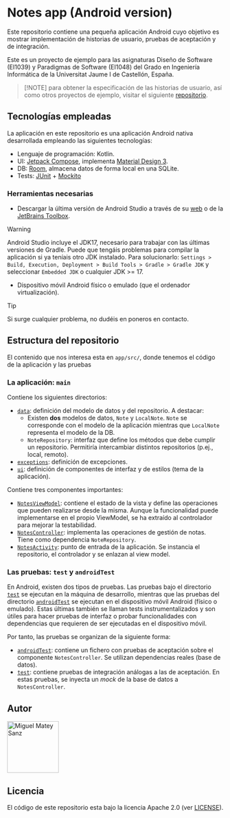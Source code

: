 # Notes app (Android version)

Este repositorio contiene una pequeña aplicación Android cuyo objetivo es mostrar implementación de
historias de usuario, pruebas de aceptación y de integración.

Este es un proyecto de ejemplo para las asignaturas Diseño de Software (EI1039) y Paradigmas de
Software (EI1048) del Grado en Ingeniería Informática de la Universitat Jaume I de Castellón, España.

> [!NOTE] para obtener la especificación de las historias de usuario, así como otros proyectos de
> ejemplo, visitar el siguiente [repositorio](https://github.com/matey97/NotesAppVersions).

## Tecnologías empleadas

La aplicación en este repositorio es una aplicación Android nativa desarrollada empleando las siguientes tecnologías:

- Lenguaje de programación: Kotlin.
- UI: [Jetpack Compose](https://developer.android.com/jetpack/compose), implementa [Material Design 3](https://m3.material.io).
- DB: [Room](https://developer.android.com/training/data-storage/room), almacena datos de forma local en una SQLite.
- Tests: [JUnit](https://junit.org/junit4/) + [Mockito](https://site.mockito.org)

### Herramientas necesarias

- Descargar la última versión de Android Studio a través de su [web](https://developer.android.com/studio) o
  de la [JetBrains Toolbox](https://www.jetbrains.com/toolbox-app/).
> [!WARNING]
> Android Studio incluye el JDK17, necesario para trabajar con las últimas versiones de
> Gradle. Puede que tengáis problemas para compilar la aplicación si ya teníais otro JDK instalado.
> Para solucionarlo: `Settings > Build, Execution, Deployment > Build Tools > Gradle > Gradle JDK` y
> seleccionar `Embedded JDK` o cualquier JDK >= 17.
- Dispositivo móvil Android físico o emulado (que el ordenador virtualización).

> [!TIP]
> Si surge cualquier problema, no dudéis en poneros en contacto.

## Estructura del repositorio

El contenido que nos interesa esta en `app/src/`, donde tenemos el código de la aplicación y las pruebas

### La aplicación: `main`

Contiene los siguientes directorios:

- [`data`](app/src/main/java/com/ei1039_1048/notesapp/data): definición del modelo de datos y del repositorio. A destacar:
    - Existen **dos** modelos de datos, `Note` y `LocalNote`. `Note` se corresponde con el modelo de la aplicación mientras que `LocalNote` representa el modelo de la DB.
    - `NoteRepository`: interfaz que define los métodos que debe cumplir un repositorio. Permitiría intercambiar distintos repositorios (p.ej., local, remoto).
- [`exceptions`](app/src/main/java/com/ei1039_1048/notesapp/exceptions): definición de excepciones.
- [`ui`](app/src/main/java/com/ei1039_1048/notesapp/ui): definición de componentes de interfaz y de estilos (tema de la aplicación).

Contiene tres componentes importantes:

- [`NotesViewModel`](app/src/main/java/com/ei1039_1048/notesapp/NotesViewModel.kt): contiene el estado de la vista y define las operaciones que pueden realizarse desde la misma.
  Aunque la funcionalidad puede implementarse en el propio ViewModel, se ha extraído al controlador para mejorar la testabilidad.
- [`NotesController`](app/src/main/java/com/ei1039_1048/notesapp/NotesController.kt): implementa las operaciones de gestión de notas. Tiene como dependencia `NoteRepository`.
- [`NotesActivity`](app/src/main/java/com/ei1039_1048/notesapp/NotesActivity.kt): punto de entrada de la aplicación. Se instancia el repositorio, el controlador y se enlazan al view model.

### Las pruebas: `test` y `androidTest`

En Android, existen dos tipos de pruebas. Las pruebas bajo el directorio [`test`](app/src/test)
se ejecutan en la máquina de desarrollo, mientras que las pruebas del directorio [`androidTest`](app/src/androidTest)
se ejecutan en el dispositivo móvil Android (físico o emulado). Estas últimas también se llaman tests instrumentalizados y son útiles
para hacer pruebas de interfaz o probar funcionalidades con dependencias que requieren de ser ejecutadas en el dispositivo móvil.

Por tanto, las pruebas se organizan de la siguiente forma:
- [`androidTest`](app/src/androidTest): contiene un fichero con pruebas de aceptación sobre el componente `NotesController`. Se utilizan dependencias reales (base de datos).
- [`test`](app/src/androidTest): contiene pruebas de integración análogas a las de aceptación. En estas pruebas, se inyecta un _mock_ de la base de datos a `NotesController`.

## Autor

<a href="https://github.com/matey97" title="Miguel Matey Sanz">
  <img src="https://avatars3.githubusercontent.com/u/25453537?s=120" alt="Miguel Matey Sanz" width="120"/>
</a>

## Licencia

El código de este repositorio esta bajo la licencia Apache 2.0 (ver [LICENSE](LICENSE)).